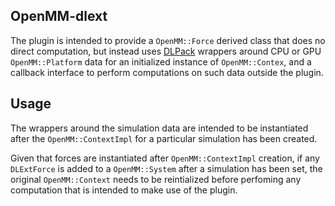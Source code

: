 OpenMM-dlext
------------

The plugin is intended to provide a `OpenMM::Force` derived class that does no direct
computation, but instead uses [DLPack](https://github.com/dmlc/dlpack) wrappers around CPU
or GPU `OpenMM::Platform` data for an initialized instance of `OpenMM::Contex`, and a
callback interface to perform computations on such data outside the plugin.

## Usage

The wrappers around the simulation data are intended to be instantiated after the
`OpenMM::ContextImpl` for a particular simulation has been created.

Given that forces are instantiated after `OpenMM::ContextImpl` creation, if any
`DLExtForce` is added to a `OpenMM::System` after a simulation has been set, the original
`OpenMM::Context` needs to be reintialized before perfoming any computation that is
intended to make use of the plugin.

